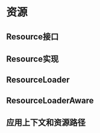 #   资源


##  Resource接口



##  Resource实现




##  ResourceLoader





##  ResourceLoaderAware





##  应用上下文和资源路径